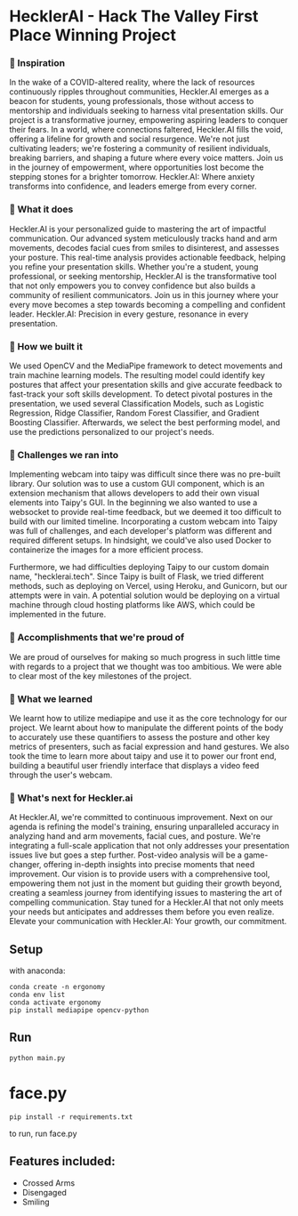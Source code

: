 # HecklerAI - Hack The Valley First Place Winning Project

### 🔷 Inspiration
In the wake of a COVID-altered reality, where the lack of resources continuously ripples throughout communities, Heckler.AI emerges as a beacon for students, young professionals, those without access to mentorship and individuals seeking to harness vital presentation skills. Our project is a transformative journey, empowering aspiring leaders to conquer their fears. In a world, where connections faltered, Heckler.AI fills the void, offering a lifeline for growth and social resurgence. We're not just cultivating leaders; we're fostering a community of resilient individuals, breaking barriers, and shaping a future where every voice matters. Join us in the journey of empowerment, where opportunities lost become the stepping stones for a brighter tomorrow. Heckler.AI: Where anxiety transforms into confidence, and leaders emerge from every corner.

### 🔷 What it does
Heckler.AI is your personalized guide to mastering the art of impactful communication. Our advanced system meticulously tracks hand and arm movements, decodes facial cues from smiles to disinterest, and assesses your posture. This real-time analysis provides actionable feedback, helping you refine your presentation skills. Whether you're a student, young professional, or seeking mentorship, Heckler.AI is the transformative tool that not only empowers you to convey confidence but also builds a community of resilient communicators. Join us in this journey where your every move becomes a step towards becoming a compelling and confident leader. Heckler.AI: Precision in every gesture, resonance in every presentation.

### 🔷 How we built it
We used OpenCV and the MediaPipe framework to detect movements and train machine learning models. The resulting model could identify key postures that affect your presentation skills and give accurate feedback to fast-track your soft skills development. To detect pivotal postures in the presentation, we used several Classification Models, such as Logistic Regression, Ridge Classifier, Random Forest Classifier, and Gradient Boosting Classifier. Afterwards, we select the best performing model, and use the predictions personalized to our project's needs.

### 🔷 Challenges we ran into
Implementing webcam into taipy was difficult since there was no pre-built library. Our solution was to use a custom GUI component, which is an extension mechanism that allows developers to add their own visual elements into Taipy's GUI. In the beginning we also wanted to use a websocket to provide real-time feedback, but we deemed it too difficult to build with our limited timeline. Incorporating a custom webcam into Taipy was full of challenges, and each developer's platform was different and required different setups. In hindsight, we could've also used Docker to containerize the images for a more efficient process.

Furthermore, we had difficulties deploying Taipy to our custom domain name, "hecklerai.tech". Since Taipy is built of Flask, we tried different methods, such as deploying on Vercel, using Heroku, and Gunicorn, but our attempts were in vain. A potential solution would be deploying on a virtual machine through cloud hosting platforms like AWS, which could be implemented in the future.

### 🔷 Accomplishments that we're proud of
We are proud of ourselves for making so much progress in such little time with regards to a project that we thought was too ambitious. We were able to clear most of the key milestones of the project.

### 🔷 What we learned
We learnt how to utilize mediapipe and use it as the core technology for our project. We learnt about how to manipulate the different points of the body to accurately use these quantifiers to assess the posture and other key metrics of presenters, such as facial expression and hand gestures. We also took the time to learn more about taipy and use it to power our front end, building a beautiful user friendly interface that displays a video feed through the user's webcam.

### 🔷 What's next for Heckler.ai
At Heckler.AI, we're committed to continuous improvement. Next on our agenda is refining the model's training, ensuring unparalleled accuracy in analyzing hand and arm movements, facial cues, and posture. We're integrating a full-scale application that not only addresses your presentation issues live but goes a step further. Post-video analysis will be a game-changer, offering in-depth insights into precise moments that need improvement. Our vision is to provide users with a comprehensive tool, empowering them not just in the moment but guiding their growth beyond, creating a seamless journey from identifying issues to mastering the art of compelling communication. Stay tuned for a Heckler.AI that not only meets your needs but anticipates and addresses them before you even realize. Elevate your communication with Heckler.AI: Your growth, our commitment.

## Setup

with anaconda:

```
conda create -n ergonomy
conda env list
conda activate ergonomy
pip install mediapipe opencv-python

```

## Run

```
python main.py
```

# face.py

```
pip install -r requirements.txt
```

to run, run face.py



## Features included:

- Crossed Arms
- Disengaged
- Smiling
